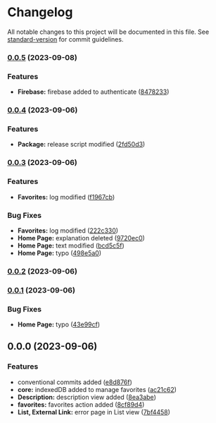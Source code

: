 # Changelog

All notable changes to this project will be documented in this file. See [standard-version](https://github.com/conventional-changelog/standard-version) for commit guidelines.

### [0.0.5](https://github.com/mokkapps/changelog-generator-demo/compare/v0.0.4...v0.0.5) (2023-09-08)


### Features

* **Firebase:** firebase added to authenticate ([8478233](https://github.com/mokkapps/changelog-generator-demo/commits/847823392eac72834cd73367c626e70bcc240d85))

### [0.0.4](https://github.com/mokkapps/changelog-generator-demo/compare/v0.0.3...v0.0.4) (2023-09-06)


### Features

* **Package:** release script modified ([2fd50d3](https://github.com/mokkapps/changelog-generator-demo/commits/2fd50d323b33f5fa9787bdc8f83c88d4de7ba565))

### [0.0.3](https://github.com/mokkapps/changelog-generator-demo/compare/v0.0.2...v0.0.3) (2023-09-06)


### Features

* **Favorites:** log modified ([f1967cb](https://github.com/mokkapps/changelog-generator-demo/commits/f1967cbf4fb0dff82d587c4cb92f19a5523d5570))


### Bug Fixes

* **Favorites:** log modified ([222c330](https://github.com/mokkapps/changelog-generator-demo/commits/222c330666458b7d389768ae2fe5ee296920d037))
* **Home Page:** explanation deleted ([9720ec0](https://github.com/mokkapps/changelog-generator-demo/commits/9720ec02d3c969c9b1a89630ce7ed2a2b9814599))
* **Home Page:** text modified ([bcd5c5f](https://github.com/mokkapps/changelog-generator-demo/commits/bcd5c5f2db8784a0f44b878131688e54a4712622))
* **Home Page:** typo ([498e5a0](https://github.com/mokkapps/changelog-generator-demo/commits/498e5a0dddf9374f3511c55b5c99ef574e52f2a9))

### [0.0.2](https://github.com/mokkapps/changelog-generator-demo/compare/v0.0.1...v0.0.2) (2023-09-06)

### [0.0.1](https://github.com/mokkapps/changelog-generator-demo/compare/v0.0.0...v0.0.1) (2023-09-06)


### Bug Fixes

* **Home Page:** typo ([43e99cf](https://github.com/mokkapps/changelog-generator-demo/commits/43e99cfaf12391e5bd0d0cc6ee306de94468db46))

## 0.0.0 (2023-09-06)


### Features

* conventional commits added ([e8d876f](https://github.com/mokkapps/changelog-generator-demo/commits/e8d876feb107f4e344a41e165493fae18547caac))
* **core:** indexedDB added to manage favorites ([ac21c62](https://github.com/mokkapps/changelog-generator-demo/commits/ac21c62c69a810675e3e117878ded4f03bdfde57))
* **Description:** description view added ([8ea3abe](https://github.com/mokkapps/changelog-generator-demo/commits/8ea3abe2f18dde27d6db41cabeb92a6be53a5c3b))
* **favorites:** favorites action added ([8cf89d4](https://github.com/mokkapps/changelog-generator-demo/commits/8cf89d49272ce0e70e9b0ca7392c4a41fb63292f))
* **List, External Link:** error page in List view ([7bf4458](https://github.com/mokkapps/changelog-generator-demo/commits/7bf4458cb2c6115d4f78c816dac9200ee187b972))
